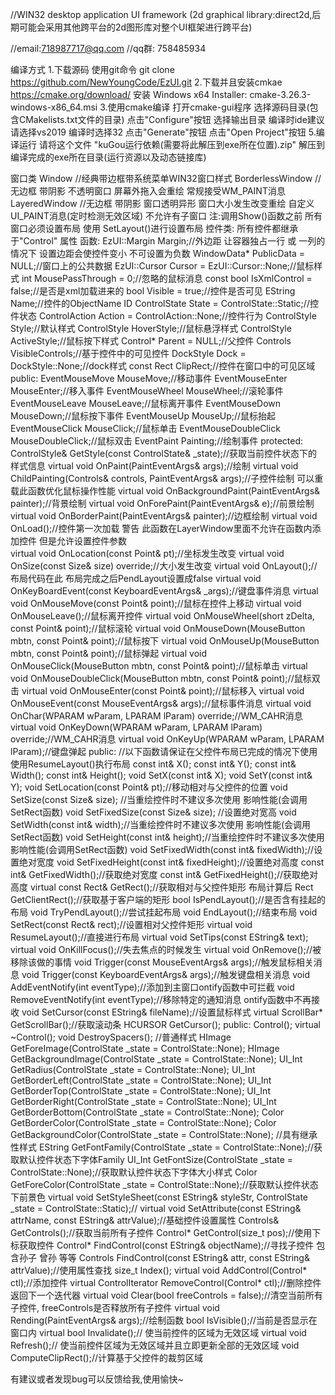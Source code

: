 //WIN32 desktop application UI framework (2d graphical library:direct2d,后期可能会采用其他跨平台的2d图形库对整个UI框架进行跨平台)

//email:718987717@qq.com //qq群: 758485934

编译方式
1.下载源码 使用git命令
	git clone https://github.com/NewYoungCode/EzUI.git
2.下载并且安装cmkae https://cmake.org/download/ 
	安装 Windows x64 Installer:	cmake-3.26.3-windows-x86_64.msi
3.使用cmake编译
	打开cmake-gui程序
	选择源码目录(包含CMakelists.txt文件的目录)
	点击"Configure"按钮
	选择输出目录
	编译时ide建议请选择vs2019
	编译时选择32
	点击"Generate"按钮
	点击"Open Project"按钮
5.编译运行
	请将这个文件 "kuGou运行依赖(需要将此解压到exe所在位置).zip" 解压到编译完成的exe所在目录(运行资源以及动态链接库)


窗口类
	Window            //经典带边框带系统菜单WIN32窗口样式
	BorderlessWindow //无边框 带阴影 不透明窗口   屏幕外拖入会重绘     常规接受WM_PAINT消息 
	LayeredWindow	  //无边框  带阴影 窗口透明异形 窗口大小发生改变重绘 自定义UI_PAINT消息(定时检测无效区域) 不允许有子窗口 
	注:调用Show()函数之前 所有窗口必须设置布局 使用 SetLayout()进行设置布局
控件类:
	所有控件都继承于"Control"
	属性 函数:
		EzUI::Margin Margin;//外边距 让容器独占一行 或 一列的情况下 设置边距会使控件变小 不可设置为负数
		WindowData* PublicData = NULL;//窗口上的公共数据
		EzUI::Cursor Cursor = EzUI::Cursor::None;//鼠标样式
		int MousePassThrough = 0;//忽略的鼠标消息
		const bool IsXmlControl = false;//是否是xml加载进来的
		bool Visible = true;//控件是否可见
		EString Name;//控件的ObjectName ID
		ControlState State = ControlState::Static;//控件状态
		ControlAction Action = ControlAction::None;//控件行为
		ControlStyle Style;//默认样式
		ControlStyle HoverStyle;//鼠标悬浮样式
		ControlStyle ActiveStyle;//鼠标按下样式
		Control* Parent = NULL;//父控件
		Controls VisibleControls;//基于控件中的可见控件
		DockStyle Dock = DockStyle::None;//dock样式
		const Rect ClipRect;//控件在窗口中的可见区域
	public:
		EventMouseMove MouseMove;//移动事件
		EventMouseEnter MouseEnter;//移入事件
		EventMouseWheel MouseWheel;//滚轮事件
		EventMouseLeave MouseLeave;//鼠标离开事件
		EventMouseDown MouseDown;//鼠标按下事件
		EventMouseUp MouseUp;//鼠标抬起
		EventMouseClick MouseClick;//鼠标单击
		EventMouseDoubleClick MouseDoubleClick;//鼠标双击
		EventPaint Painting;//绘制事件
	protected:
		ControlStyle& GetStyle(const ControlState& _state);//获取当前控件状态下的样式信息
		virtual void OnPaint(PaintEventArgs& args);//绘制 
		virtual void ChildPainting(Controls& controls, PaintEventArgs& args);//子控件绘制 可以重载此函数优化鼠标操作性能
		virtual void OnBackgroundPaint(PaintEventArgs& painter);//背景绘制
		virtual void OnForePaint(PaintEventArgs& e);//前景绘制
		virtual void OnBorderPaint(PaintEventArgs& painter);//边框绘制
		virtual void OnLoad();//控件第一次加载 警告 此函数在LayerWindow里面不允许在函数内添加控件 但是允许设置控件参数  
		virtual void OnLocation(const Point& pt);//坐标发生改变
		virtual void OnSize(const Size& size) override;//大小发生改变
		virtual void OnLayout();//布局代码在此 布局完成之后PendLayout设置成false
		virtual void OnKeyBoardEvent(const KeyboardEventArgs& _args);//键盘事件消息
		virtual void OnMouseMove(const Point& point);//鼠标在控件上移动
		virtual void OnMouseLeave();//鼠标离开控件
		virtual void OnMouseWheel(short zDelta, const Point& point);//鼠标滚轮
		virtual void OnMouseDown(MouseButton mbtn, const Point& point);//鼠标按下
		virtual void OnMouseUp(MouseButton mbtn, const Point& point);//鼠标弹起
		virtual void OnMouseClick(MouseButton mbtn, const Point& point);//鼠标单击
		virtual void OnMouseDoubleClick(MouseButton mbtn, const Point& point);//鼠标双击
		virtual void OnMouseEnter(const Point& point);//鼠标移入
		virtual void OnMouseEvent(const MouseEventArgs& args);//鼠标事件消息
		virtual void OnChar(WPARAM wParam, LPARAM lParam) override;//WM_CAHR消息
		virtual void OnKeyDown(WPARAM wParam, LPARAM lParam) override;//WM_CAHR消息
		virtual void OnKeyUp(WPARAM wParam, LPARAM lParam);//键盘弹起
	public:
		//以下函数请保证在父控件布局已完成的情况下使用 使用ResumeLayout()执行布局
		const int& X();
		const int& Y();
		const int& Width();
		const int& Height();
		void SetX(const int& X);
		void SetY(const int& Y);
		void SetLocation(const Point& pt);//移动相对与父控件的位置
		void SetSize(const Size& size); //当重绘控件时不建议多次使用 影响性能(会调用SetRect函数)
		void SetFixedSize(const Size& size); //设置绝对宽高
		void SetWidth(const int& width);//当重绘控件时不建议多次使用 影响性能(会调用SetRect函数)
		void SetHeight(const int& height);//当重绘控件时不建议多次使用 影响性能(会调用SetRect函数)
		void SetFixedWidth(const int& fixedWidth);//设置绝对宽度
		void SetFixedHeight(const int& fixedHeight);//设置绝对高度
		const int& GetFixedWidth();//获取绝对宽度
		const int& GetFixedHeight();//获取绝对高度
		virtual const Rect& GetRect();//获取相对与父控件矩形 布局计算后
		Rect GetClientRect();//获取基于客户端的矩形
		bool IsPendLayout();//是否含有挂起的布局
		void TryPendLayout();//尝试挂起布局
		void EndLayout();//结束布局
		void SetRect(const Rect& rect);//设置相对父控件矩形
		virtual void ResumeLayout();//直接进行布局
		virtual void SetTips(const EString& text);
		virtual void OnKillFocus();//失去焦点的时候发生
		virtual void OnRemove();//被移除该做的事情
		void Trigger(const MouseEventArgs& args);//触发鼠标相关消息
		void Trigger(const KeyboardEventArgs& args);//触发键盘相关消息
		void AddEventNotify(int eventType);//添加到主窗口ontify函数中可拦截
		void RemoveEventNotify(int eventType);//移除特定的通知消息 ontify函数中不再接收
		void SetCursor(const EString& fileName);//设置鼠标样式
		virtual ScrollBar* GetScrollBar();//获取滚动条
		HCURSOR GetCursor();
	public:
		Control();
		virtual ~Control();
		void DestroySpacers();
		//普通样式
		HImage GetForeImage(ControlState _state = ControlState::None);
		HImage GetBackgroundImage(ControlState _state = ControlState::None);
		UI_Int GetRadius(ControlState _state = ControlState::None);
		UI_Int GetBorderLeft(ControlState _state = ControlState::None);
		UI_Int GetBorderTop(ControlState _state = ControlState::None);
		UI_Int GetBorderRight(ControlState _state = ControlState::None);
		UI_Int GetBorderBottom(ControlState _state = ControlState::None);
		Color GetBorderColor(ControlState _state = ControlState::None);
		Color GetBackgroundColor(ControlState _state = ControlState::None);
		//具有继承性样式
		EString GetFontFamily(ControlState _state = ControlState::None);//获取默认控件状态下字体Family
		UI_Int GetFontSize(ControlState _state = ControlState::None);//获取默认控件状态下字体大小样式
		Color GetForeColor(ControlState _state = ControlState::None);//获取默认控件状态下前景色
		virtual void SetStyleSheet(const EString& styleStr, ControlState _state = ControlState::Static);//
		virtual void SetAttribute(const EString& attrName, const EString& attrValue);//基础控件设置属性
		Controls& GetControls();//获取当前所有子控件
		Control* GetControl(size_t pos);//使用下标获取控件
		Control* FindControl(const EString& objectName);//寻找子控件 包含孙子 曾孙 等等
		Controls FindControl(const EString& attr, const EString& attrValue);//使用属性查找
		size_t Index();
		virtual void AddControl(Control* ctl);//添加控件
		virtual ControlIterator RemoveControl(Control* ctl);//删除控件 返回下一个迭代器
		virtual void Clear(bool freeControls = false);//清空当前所有子控件, freeControls是否释放所有子控件
		virtual void Rending(PaintEventArgs& args);//绘制函数
		bool IsVisible();//当前是否显示在窗口内
		virtual bool Invalidate();// 使当前控件的区域为无效区域
		virtual void Refresh();// 使当前控件区域为无效区域并且立即更新全部的无效区域
		void ComputeClipRect();//计算基于父控件的裁剪区域

有建议或者发现bug可以反馈给我,使用愉快~